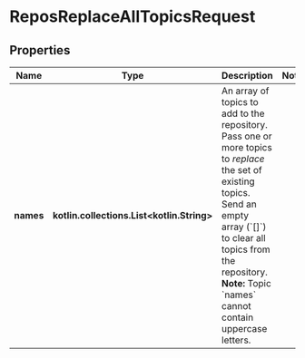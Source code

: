 
# ReposReplaceAllTopicsRequest

## Properties
Name | Type | Description | Notes
------------ | ------------- | ------------- | -------------
**names** | **kotlin.collections.List&lt;kotlin.String&gt;** | An array of topics to add to the repository. Pass one or more topics to _replace_ the set of existing topics. Send an empty array (&#x60;[]&#x60;) to clear all topics from the repository. **Note:** Topic &#x60;names&#x60; cannot contain uppercase letters. | 



